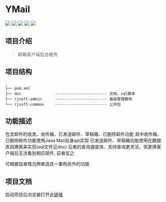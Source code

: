 # YMail

![](https://img.shields.io/badge/Spring%20Boot-2.3.10.RELEASE-green) ![](https://img.shields.io/badge/Spring%20Security-2.3.10.RELEASE-green) ![](https://img.shields.io/badge/Redis-5.0.7-red) ![](https://img.shields.io/badge/MyBatis--Plus-3.3.1-yellow) ![](https://img.shields.io/badge/JWT-0.9.1-yellowgreen)



## 项目介绍

> 邮箱客户端后台服务



## 项目结构

```
.
├── pom.xml
├── doc               ----------------------- 文档、sql脚本
├── rjsoft-admin      ----------------------- 基础管理模块
└── rjsoft-common     ----------------------- 公共包
```



## 功能描述

包含邮件的收发、收件箱、已发送邮件、草稿箱、已删除邮件功能
其中收件箱、已删除邮件功能使用Java Mail自身api实现
已发送邮件、草稿箱功能使用在数据库自建表来实现(sql文件见doc)
后者的查询速度快、支持查询更灵活，但更换客户端后无法看到相应邮件, 前者反之

可根据自身情况两者选其一重构另外的功能



## 项目文档

启动项目后浏览器打开此[链接](http://localhost:8187/email/doc.html)